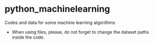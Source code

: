 # python_machinelearning
Codes and data for some machine learning algorithms
- When using files, please, do not forget to change the dataset paths inside the code.

